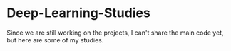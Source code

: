 # Deep-Learning-Studies
Since we are still working on the projects, I can't share the main code yet, but here are some of my studies.
